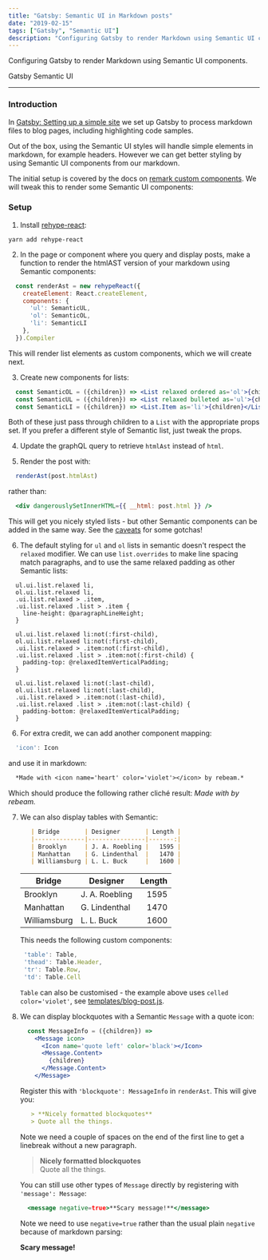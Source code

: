 ```yaml
---
title: "Gatsby: Semantic UI in Markdown posts"
date: "2019-02-15"
tags: ["Gatsby", "Semantic UI"]
description: "Configuring Gatsby to render Markdown using Semantic UI components."
---
```


Configuring Gatsby to render Markdown using Semantic UI components.<!--end-->

<label color='violet' as='a' href='https://www.gatsbyjs.org/'>Gatsby</label>
<label color='blue' as='a' href='https://www.gatsbyjs.org/'>Semantic UI</label>

---

### Introduction

In [Gatsby: Setting up a simple site](/gatsby-static-site) we set up Gatsby to process markdown files to blog pages, including highlighting code samples.

Out of the box, using the Semantic UI styles will handle simple elements in markdown, for example headers. However we can get better styling by using Semantic UI components from our markdown.

The initial setup is covered by the docs on [remark custom components](https://using-remark.gatsbyjs.org/custom-components/). We will tweak this to render some Semantic UI components:

### Setup

1. Install [rehype-react](https://github.com/rhysd/rehype-react):
  ```
  yarn add rehype-react
  ```

2. In the page or component where you query and display posts, make a function to render the htmlAST version of your markdown using Semantic components:
  ```jsx
    const renderAst = new rehypeReact({
      createElement: React.createElement,
      components: { 
        'ul': SemanticUL, 
        'ol': SemanticOL,
        'li': SemanticLI 
      },
    }).Compiler
  ```
  This will render list elements as custom components, which we will create next.

3. Create new components for lists:
  ```jsx
    const SemanticOL = ({children}) => <List relaxed ordered as='ol'>{children}</List> 
    const SemanticUL = ({children}) => <List relaxed bulleted as='ul'>{children}</List> 
    const SemanticLI = ({children}) => <List.Item as='li'>{children}</List.Item> 
  ```
  Both of these just pass through children to a `List` with the appropriate props set. If you prefer a different style of Semantic list, just tweak the props.

4. Update the graphQL query to retrieve `htmlAst` instead of `html`.

5. Render the post with:
  ```jsx
    renderAst(post.htmlAst)
  ``` 
  rather than: 
  ```jsx
    <div dangerouslySetInnerHTML={{ __html: post.html }} />
  ```
  This will get you nicely styled lists - but other Semantic components can be added in the same way. See the [caveats](https://using-remark.gatsbyjs.org/custom-components/#caveats) for some gotchas! 

6. The default styling for `ul` and `ol` lists in semantic doesn't respect the `relaxed` modifier. We can use `list.overrides` to make line spacing match paragraphs, and to use the same relaxed padding as other Semantic lists:
  ```less
    ul.ui.list.relaxed li,
    ol.ui.list.relaxed li,
    .ui.list.relaxed > .item,
    .ui.list.relaxed .list > .item {
      line-height: @paragraphLineHeight;
    }

    ul.ui.list.relaxed li:not(:first-child),
    ol.ui.list.relaxed li:not(:first-child),
    .ui.list.relaxed > .item:not(:first-child),
    .ui.list.relaxed .list > .item:not(:first-child) {
      padding-top: @relaxedItemVerticalPadding;
    }

    ul.ui.list.relaxed li:not(:last-child),
    ol.ui.list.relaxed li:not(:last-child),
    .ui.list.relaxed > .item:not(:last-child),
    .ui.list.relaxed .list > .item:not(:last-child) {
      padding-bottom: @relaxedItemVerticalPadding;
    }
  ```

6. For extra credit, we can add another component mapping:
  ```jsx
    'icon': Icon
  ```
  and use it in markdown:
  ```markdown
    *Made with <icon name='heart' color='violet'></icon> by rebeam.*
  ```
  Which should produce the following rather clich&eacute; result: *Made with <icon name='heart' color='violet'></icon> by rebeam.*

7. We can also display tables with Semantic:
   
   ```markdown
      | Bridge       | Designer       | Length |
      |--------------|----------------|-------:|
      | Brooklyn     | J. A. Roebling |   1595 |
      | Manhattan    | G. Lindenthal  |   1470 |
      | Williamsburg | L. L. Buck     |   1600 |
    ```

   | Bridge       | Designer       | Length |
   |--------------|----------------|-------:|
   | Brooklyn     | J. A. Roebling |   1595 |
   | Manhattan    | G. Lindenthal  |   1470 |
   | Williamsburg | L. L. Buck     |   1600 |

   This needs the following custom components:
   ```jsx
    'table': Table,
    'thead': Table.Header,
    'tr': Table.Row,
    'td': Table.Cell
   ``` 

   `Table` can also be customised - the example above uses `celled color='violet'`, see [templates/blog-post.js](https://github.com/trepidacious/gatsby-rebeam-org/blob/master/src/templates/blog-post.js).

8. We can display blockquotes with a Semantic `Message` with a quote icon:

   ```jsx
     const MessageInfo = ({children}) => 
       <Message icon>
         <Icon name='quote left' color='black'></Icon>
         <Message.Content>
           {children}
         </Message.Content>
       </Message> 
   ```

   Register this with `'blockquote': MessageInfo` in `renderAst`. This will give you:

   ```markdown
      > **Nicely formatted blockquotes**  
      > Quote all the things.
   ```

   Note we need a couple of spaces on the end of the first line to get a linebreak without a new paragraph.

   > **Nicely formatted blockquotes**  
   > Quote all the things.

   You can still use other types of `Message` directly by registering with `'message': Message`:

   ```jsx
     <message negative=true>**Scary message!**</message>
   ```

   Note we need to use `negative=true` rather than the usual plain `negative` because of markdown parsing:

   <message negative=true>**Scary message!**</message>

